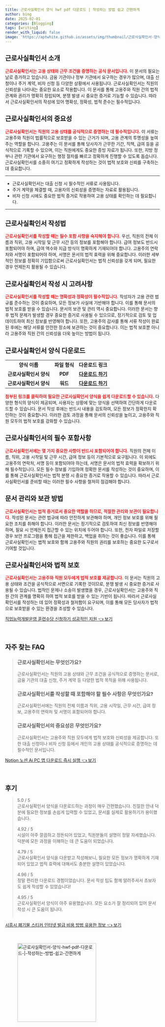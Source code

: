 ```yaml
---
title: 근로사실확인서 양식 hwf pdf 다운로드 | 작성하는 방법 쉽고 간편하게
author: bing
date: 2025-02-01
categories: [Blogging]
tags: [writing]
render_with_liquid: false
image: 'https://aptwhite.github.io/assets/img/thumbnail/근로사실확인서-양식-hwf-pdf-다운로드-|-작성하는-방법-쉽고-간편하게.webp'
---
```



<h2 id='근로사실확인서_소개'>근로사실확인서 소개</h2>

<p><b><span style="color: #ee2323;">근로사실확인서는 고용 상태와 근무 조건을 증명하는 공식 문서입니다.</span></b> 이 문서의 필요는 날로 증가하고 있습니다. 금융 기관이나 정부 기관에서 요구하는 경우가 많으며, 대출 신청이나 주거 계약, 비자 신청 등 다양한 상황에서 사용됩니다. 근로사실확인서는 직원의 신뢰성을 나타내는 중요한 요소로 작용합니다. 이 문서를 통해 고용주와 직원 간의 법적 관계와 권리가 명확히 정립되며, 분쟁 발생 시 중요한 증거로 기능할 수 있습니다. 따라서 근로사실확인서의 작성에 있어 명확성, 정확성, 법적 준수는 필수적입니다.</p>

<h2 id='근로사실확인서의_중요성'>근로사실확인서의 중요성</h2>

<p><b><span style="color: #ee2323;">근로사실확인서는 직원의 고용 상태를 공식적으로 증명하는 데 필수적입니다.</span></b> 이 서류는 고용주와 직원이 법률적으로 보호받을 수 있는 근거가 되며, 고용 관계의 투명성을 높여주는 역할을 합니다. 고용주는 이 문서를 통해 당사자가 근무한 기간, 직책, 급여 등을 공식적으로 기록할 수 있으며, 이는 직원에게도 중요한 증빙 자료가 됩니다. 또한, 지방 정부나 관련 기관에서 요구하는 행정 절차를 빠르고 정확하게 진행할 수 있도록 돕습니다. 근로사실확인서를 소중히 여기고 정확하게 작성하는 것이 법적 보호와 신뢰를 구축하는 데 중요합니다.</p>

<hr />

<ul>
    <li>근로사실확인서는 대출 신청 시 필수적인 서류로 사용됩니다.</li>
    <li>주거 계약을 체결할 때, 고용자의 신뢰성을 증명하는 자료로 활용됩니다.</li>
    <li>비자 신청 시에도 중요한 법적 증거로 작용하여 고용 상태를 확인하는 데 필요합니다.</li>
</ul>

<hr />

<h2 id='근로사실확인서_작성법'>근로사실확인서 작성법</h2>

<p><b><span style="color: #ee2323;">근로사실확인서를 작성할 때는 필수 포함 사항을 숙지해야 합니다.</span></b> 우선, 직원의 전체 이름과 직위, 고용 시작일 및 근무 시간 등의 정보를 포함해야 합니다. 급여 정보도 반드시 포함되어야 하며, 급여 액수와 지급 방식이 명확하게 기재되어야 합니다. 고용주의 연락처와 서명이 포함되어야 하며, 서명은 문서의 법적 효력을 위해 중요합니다. 이러한 세부적인 정보를 정확히 기입함으로써 근로사실확인서는 법적 신뢰성을 갖게 되며, 필요한 경우 언제든지 활용될 수 있습니다.</p>

<h2 id='근로사실확인서_작성시_고려사항'>근로사실확인서 작성 시 고려사항</h2>

<p><b><span style="color: #ee2323;">근로사실확인서를 작성할 때는 명확성과 정확성이 필수적입니다.</span></b> 작성자가 고용 관련 법규를 준수하는 것이 중요하며, 모든 정보가 사실에 기반해야 합니다. 이를 통해 문서의 법적 보호를 받을 수 있습니다. 문서의 보관 및 관리 역시 중요합니다. 이러한 문서는 향후 법적 문제가 발생할 경우 중요한 증거로 사용될 수 있으므로, 정기적으로 검토 및 업데이트하여 최신 정보를 반영해야 합니다. 또한, 고용주의 감사를 통해 서류 작성이 완료된 후에는 해당 서류를 안전한 장소에 보관하는 것이 중요합니다. 이는 법적 보호뿐 아니라 고용주와 직원 간의 신뢰성을 더욱 높이는 방법이 됩니다.</p>

<h2 id='근로사실확인서_양식_다운로드'>근로사실확인서 양식 다운로드</h2>

<table>
    <tr>
        <td style="text-align: center; height: 17px;"><b>양식 이름</b></td>
        <td style="text-align: center; height: 17px;"><b>파일 형식</b></td>
        <td style="text-align: center; height: 17px;"><b>다운로드 링크</b></td>
    </tr>
    <tr>
        <td style="text-align: center; height: 17px;"><b>근로사실확인서 양식</b></td>
        <td style="text-align: center; height: 17px;"><b>PDF</b></td>
        <td style="text-align: center; height: 17px;"><b><a href="#">다운로드 하기</a></b></td>
    </tr>
    <tr>
        <td style="text-align: center; height: 17px;"><b>근로사실확인서 양식</b></td>
        <td style="text-align: center; height: 17px;"><b>워드</b></td>
        <td style="text-align: center; height: 17px;"><b><a href="#">다운로드 하기</a></b></td>
    </tr>
</table>

<p><b><span style="color: #ee2323;">첨부된 링크를 클릭하여 필요한 근로사실확인서 양식을 쉽게 다운로드할 수 있습니다.</span></b> 다양한 형식의 양식이 제공되며, 사용자는 상황에 맞는 양식을 선택하여 간단하게 다운로드할 수 있습니다. 문서 작성 후에는 반드시 내용을 검토하여, 모든 정보가 정확한지 확인하는 것이 중요합니다. 이러한 검토 과정을 통해 문서의 신뢰성을 높이고, 고용주와 직원 모두의 법적 보호를 강화할 수 있습니다.</p>

<h2 id='근로사실확인서의_필수_포함사항'>근로사실확인서의 필수 포함사항</h2>

<p><b><span style="color: #ee2323;">근로사실확인서에는 몇 가지 중요한 사항이 반드시 포함되어야 합니다.</span></b> 직원의 전체 이름, 직위, 고용 시작일 및 근무 시간, 급여 정보 등이 기본적으로 요구됩니다. 이 외에도 고용주의 연락처, 서명 등이 포함되어야 하는데, 서명은 문서의 법적 효력을 확보하기 위해 필수적입니다. 모든 필수 정보를 기입하여 정확한 문서를 작성하는 것이 중요하며, 이를 통해 근로사실확인서는 법적 분쟁 시 중요한 증거로 작용할 수 있습니다. 따라서 근로사실확인서를 준비할 때는 이러한 필수 사항을 철저히 점검해야 합니다.</p>

<h2 id='문서_관리와_보관_방법'>문서 관리와 보관 방법</h2>

<p><b><span style="color: #ee2323;">근로사실확인서는 법적 증거로서 중요한 역할을 하므로, 적절한 관리와 보관이 필요합니다.</span></b> 작성된 문서는 관련 법규에 따라 안전하게 보관해야 하며, 개인 정보 보호를 위해 필요한 조치를 취해야 합니다. 이러한 문서는 정기적으로 검토하여 최신 정보를 반영해야 하며, 필요 시 언제든지 접근할 수 있는 위치에 두어야 합니다. 또한, 전자 파일로 저장할 경우 보안 프로그램을 통해 접근을 제한하고, 백업을 취하는 것이 좋습니다. 이를 통해 근로사실확인서는 법적 보호와 함께 고용주와 직원의 권리를 보호하는 중요한 도구로서 기여할 것입니다.</p>

<h2 id='근로사실확인서와_법적_보호'>근로사실확인서와 법적 보호</h2>

<p><b><span style="color: #ee2323;">근로사실확인서는 고용주와 직원 모두에게 법적 보호를 제공합니다.</span></b> 이 문서는 직원의 고용 상태와 조건을 공식적으로 서면으로 기록한 것이므로, 분쟁 발생 시 중요한 증거로 사용될 수 있습니다. 법적인 문제나 소송이 발생했을 경우, 근로사실확인서는 고용주와 직원 간의 관계를 명확히 하여 법적 보호를 받을 수 있는 기반이 됩니다. 따라서 근로사실확인서를 작성하는 데 있어 정확성과 철저함이 요구되며, 이를 통해 모든 당사자가 법적으로 보호받을 수 있는 환경을 조성할 수 있습니다.</p>


<p><a class="click-button" title="직업능력개발운영 훈련수당 신청하기 성공적인 지원" href="https://aptwhite.github.io/posts/%EC%A7%81%EC%97%85%EB%8A%A5%EB%A0%A5%EA%B0%9C%EB%B0%9C%EC%9A%B4%EC%98%81-%ED%9B%88%EB%A0%A8%EC%88%98%EB%8B%B9-%EC%8B%A0%EC%B2%AD%ED%95%98%EA%B8%B0-%EC%84%B1%EA%B3%B5%EC%A0%81%EC%9D%B8-%EC%A7%80%EC%9B%90/" rel="dofollow">직업능력개발운영 훈련수당 신청하기 성공적인 지원 👈 보기</a></p><br>
<h2 id='자주_찾는_FAQ'>자주 찾는 FAQ</h2>
<div itemscope="" itemtype="https://schema.org/FAQPage"> 
<blockquote> 
<div itemscope="" itemprop="mainEntity" itemtype="https://schema.org/Question"> 
<h3 itemprop="name">근로사실확인서는 무엇인가요?</h3> 
<div itemscope="" itemprop="acceptedAnswer" itemtype="https://schema.org/Answer"> 
<span itemprop="text"> 
<p>근로사실확인서는 직원의 고용 상태와 근무 조건을 공식적으로 증명하는 문서로, 금융 기관의 대출 신청, 주거 계약 등 다양한 법적 목적을 위해 사용됩니다.</p> 
</span> 
</div> 
</div> 

<div itemscope="" itemprop="mainEntity" itemtype="https://schema.org/Question"> 
<h3 itemprop="name">근로사실확인서를 작성할 때 포함해야 할 필수 사항은 무엇인가요?</h3> 
<div itemscope="" itemprop="acceptedAnswer" itemtype="https://schema.org/Answer"> 
<span itemprop="text"> 
<p>근로사실확인서에는 직원의 전체 이름과 직위, 고용 시작일, 근무 시간, 급여 정보, 고용주의 연락처 및 서명이 포함되어야 합니다.</p> 
</span> 
</div> 
</div> 

<div itemscope="" itemprop="mainEntity" itemtype="https://schema.org/Question"> 
<h3 itemprop="name">근로사실확인서의 중요성은 무엇인가요?</h3> 
<div itemscope="" itemprop="acceptedAnswer" itemtype="https://schema.org/Answer"> 
<span itemprop="text"> 
<p>근로사실확인서는 고용주와 직원 모두에게 법적 보호와 신뢰성을 제공합니다. 또한 대출 신청이나 비자 신청 등에서 개인의 고용 상태를 공식적으로 증명하는 데 필수적인 문서입니다.</p> 
</span> 
</div> 
</div> 

</blockquote> 
</div>
<p><a class="click-button" title="Notion 노션 Ai PC 앱 다운로드 즉시 실행" href="https://aptwhite.github.io/posts/Notion-%EB%85%B8%EC%85%98-Ai-PC-%EC%95%B1-%EB%8B%A4%EC%9A%B4%EB%A1%9C%EB%93%9C-%EC%A6%89%EC%8B%9C-%EC%8B%A4%ED%96%89/" rel="dofollow">Notion 노션 Ai PC 앱 다운로드 즉시 실행 👈 보기</a></p><br>
<h2 id='후기'>후기</h2>
<div itemscope itemtype="https://schema.org/Product">
  <blockquote>
  <div itemprop="review" itemscope itemtype="https://schema.org/Review">
      <div itemprop="reviewRating" itemscope itemtype="https://schema.org/Rating"> <span itemprop="ratingValue">5.0</span> / <span itemprop="bestRating">5</span> </div>
      <span itemprop="reviewBody">근로사실확인서 양식을 다운로드하는 과정이 매우 간편했습니다. 친절한 안내 덕분에 필요한 정보를 손쉽게 입력할 수 있었고, 문서를 실제로 활용하기가 용이했습니다.</span>
  </div>
  <br>
  <div itemprop="review" itemscope itemtype="https://schema.org/Review">
      <div itemprop="reviewRating" itemscope itemtype="https://schema.org/Rating"> <span itemprop="ratingValue">4.92</span> / <span itemprop="bestRating">5</span> </div>
      <span itemprop="reviewBody">시설이 아주 깔끔하고 정돈되어 있었고, 직원분들의 설명이 정말 자세했습니다. 덕분에 모든 과정을 이해하는 데 큰 도움이 되었습니다.</span>
  </div>
  <br>
  <div itemprop="review" itemscope itemtype="https://schema.org/Review">
      <div itemprop="reviewRating" itemscope itemtype="https://schema.org/Rating"> <span itemprop="ratingValue">4.79</span> / <span itemprop="bestRating">5</span> </div>
      <span itemprop="reviewBody">근로사실확인서 양식을 다운받고 작성해보니, 필요한 모든 정보가 명확하게 기재되어 있었고 법적 효력에 대해서도 충분한 설명이 있었습니다.</span>
  </div>
  <br>
  <div itemprop="review" itemscope itemtype="https://schema.org/Review">
      <div itemprop="reviewRating" itemscope itemtype="https://schema.org/Rating"> <span itemprop="ratingValue">4.96</span> / <span itemprop="bestRating">5</span> </div>
      <span itemprop="reviewBody">정말 편리한 다운로드 경험이었습니다. 문서 작성 팁도 함께 알려주셔서 초보자도 쉽게 작성할 수 있었습니다!</span>
  </div>
  <br>
  <div itemprop="review" itemscope itemtype="https://schema.org/Review">
      <div itemprop="reviewRating" itemscope itemtype="https://schema.org/Rating"> <span itemprop="ratingValue">4.95</span> / <span itemprop="bestRating">5</span> </div>
      <span itemprop="reviewBody">근로사실확인서 양식이 아주 유용했습니다. 모든 요소가 잘 정리되어 있어 문서 작성 시 큰 도움이 됩니다.</span>
  </div>
  <br>
  </blockquote>
</div>
<p><a class="click-button" title="시흥시 폐기물 스티커 인터넷 발급 비용 방법 유용한 정보" href="https://aptwhite.github.io/posts/%EC%8B%9C%ED%9D%A5%EC%8B%9C-%ED%8F%90%EA%B8%B0%EB%AC%BC-%EC%8A%A4%ED%8B%B0%EC%BB%A4-%EC%9D%B8%ED%84%B0%EB%84%B7-%EB%B0%9C%EA%B8%89-%EB%B9%84%EC%9A%A9-%EB%B0%A9%EB%B2%95-%EC%9C%A0%EC%9A%A9%ED%95%9C-%EC%A0%95%EB%B3%B4/" rel="dofollow">시흥시 폐기물 스티커 인터넷 발급 비용 방법 유용한 정보 👈 보기</a></p><br>
<figure class="image"><img src="https://aptwhite.github.io/assets/img/thumbnail/근로사실확인서-양식-hwf-pdf-다운로드-|-작성하는-방법-쉽고-간편하게.webp" alt="근로사실확인서-양식-hwf-pdf-다운로드-|-작성하는-방법-쉽고-간편하게" width="256" height="256"></figure>